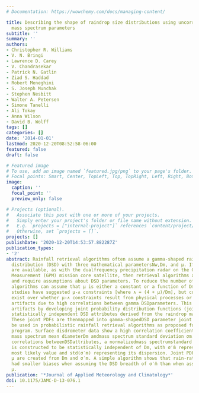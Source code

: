 ```yaml
---
# Documentation: https://wowchemy.com/docs/managing-content/

title: Describing the shape of raindrop size distributions using uncorrelated raindrop
  mass spectrum parameters
subtitle: ''
summary: ''
authors:
- Christopher R. Williams
- V. N. Bringi
- Lawrence D. Carey
- V. Chandrasekar
- Patrick N. Gatlin
- Ziad S. Haddad
- Robert Meneghini
- S. Joseph Munchak
- Stephen Nesbitt
- Walter A. Petersen
- Simone Tanelli
- Ali Tokay
- Anna Wilson
- David B. Wolff
tags: []
categories: []
date: '2014-01-01'
lastmod: 2020-12-20T08:52:58-06:00
featured: false
draft: false

# Featured image
# To use, add an image named `featured.jpg/png` to your page's folder.
# Focal points: Smart, Center, TopLeft, Top, TopRight, Left, Right, BottomLeft, Bottom, BottomRight.
image:
  caption: ''
  focal_point: ''
  preview_only: false

# Projects (optional).
#   Associate this post with one or more of your projects.
#   Simply enter your project's folder or file name without extension.
#   E.g. `projects = ["internal-project"]` references `content/project/deep-learning/index.md`.
#   Otherwise, set `projects = []`.
projects: []
publishDate: '2020-12-20T14:53:57.882287Z'
publication_types:
- '2'
abstract: Rainfall retrieval algorithms often assume a gamma-shaped raindrop size
  distribution (DSD) with three mathematical parametersNw,Dm, and μ. If only two independentmeasurements
  are available, as with the dualfrequency precipitation radar on the Global Precipitation
  Measurement (GPM) mission core satellite, then retrieval algorithms are underconstrained
  and require assumptions about DSD parameters. To reduce the number of free parameters,
  algorithms can assume that μ is either a constant or a function of Dm. Previous
  studies have suggested μ-∧ constraints [where ∧ = (4 + μ)/Dm], but controversies
  exist over whether μ-∧ constraints result from physical processes or mathematical
  artifacts due to high correlations between gamma DSDparameters. This study avoidsmathematical
  artifacts by developing joint probability distribution functions (joint PDFs) of
  statistically independent DSD attributes derived from the raindrop mass spectrum.
  These joint PDFs are thenmapped into gamma-shapedDSD parameter joint PDFs that can
  be used in probabilistic rainfall retrieval algorithms as proposed for the GPM satellite
  program. Surface disdrometer data show a high correlation coefficient between the
  mass spectrum mean diameterDm andmass spectrum standard deviation σm. To remove
  correlations betweenDSDattributes, a normalizedmass spectrumstandard deviation σ′m
  is constructed to be statistically independent of Dm, with σ′m̄ representing the
  most likely value and std(σ′m) representing its dispersion. Joint PDFs of Dm and
  μ are created from Dm and σ′m. A simple algorithm shows that rain-rate estimates
  had smaller biases when assuming the DSD breadth of σ′m̄ than when assuming a constant
  μ.
publication: '*Journal of Applied Meteorology and Climatology*'
doi: 10.1175/JAMC-D-13-076.1
---
```

